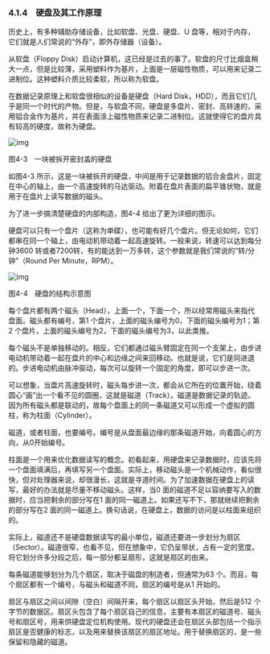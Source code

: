 ### 4.1.4　硬盘及其工作原理

历史上，有多种辅助存储设备，比如软盘、光盘、硬盘、U 盘等，相对于内存，它们就是人们常说的“外存”，即外存储器（设备）。

从软盘（Floppy Disk）启动计算机，这已经是过去的事了。软盘的尺寸比烟盒稍大一点，但是比较薄，采用塑料作为基片，上面是一层磁性物质，可以用来记录二进制位。这种塑料介质比较柔软，所以称为软盘。

在数据记录原理上和软盘很相似的设备是硬盘（Hard Disk，HDD），而且它们几乎是同一个时代的产物。但是，与软盘不同，硬盘是多盘片、密封、高转速的，采用铝合金作为基片，并在表面涂上磁性物质来记录二进制位。这就使得它的盘片具有较高的硬度，故称为硬盘。

![img](../0-Assets/Epubook/x86汇编语言从实模式到保护模式_李忠_等_Z_Library/images/00049.jpeg)

图4-3　一块被拆开密封盖的硬盘

如图4-3 所示，这是一块被拆开的硬盘，中间是用于记录数据的铝合金盘片，固定在中心的轴上，由一个高速旋转的马达驱动。附着在盘片表面的扁平锥状物，就是用于在盘片上读写数据的磁头。

为了进一步搞清楚硬盘的内部构造，图4-4 给出了更为详细的图示。

硬盘可以只有一个盘片（这称为单碟），也可能有好几个盘片。但无论如何，它们都串在同一个轴上，由电动机带动着一起高速旋转。一般来说，转速可以达到每分钟3600 转或者7200转，有的能达到一万多转，这个参数就是我们常说的“转/分钟”（Round Per Minute，RPM）。

![img](../0-Assets/Epubook/x86汇编语言从实模式到保护模式_李忠_等_Z_Library/images/00050.jpeg)

图4-4　硬盘的结构示意图

每个盘片都有两个磁头（Head），上面一个，下面一个，所以经常用磁头来指代盘面。磁头都有编号，第1 个盘片，上面的磁头编号为0，下面的磁头编号为1；第2 个盘片，上面的磁头编号为2，下面的磁头编号为3，以此类推。

每个磁头不是单独移动的。相反，它们都通过磁头臂固定在同一个支架上，由步进电动机带动着一起在盘片的中心和边缘之间来回移动。也就是说，它们是同进退的。步进电动机由脉冲驱动，每次可以旋转一个固定的角度，即可以步进一次。

可以想象，当盘片高速旋转时，磁头每步进一次，都会从它所在的位置开始，绕着圆心“画”出一个看不见的圆圈，这就是磁道（Track）。磁道是数据记录的轨迹。因为所有磁头都是联动的，故每个盘面上的同一条磁道又可以形成一个虚拟的圆柱，称为柱面（Cylinder）。

磁道，或者柱面，也要编号。编号是从盘面最边缘的那条磁道开始，向着圆心的方向，从0开始编号。

柱面是一个用来优化数据读写的概念。初看起来，用硬盘来记录数据时，应该先将一个盘面填满后，再填写另一个盘面。实际上，移动磁头是一个机械动作，看似很快，但对处理器来说，却很漫长，这就是寻道时间。为了加速数据在硬盘上的读写，最好的办法就是尽量不移动磁头。这样，当0 面的磁道不足以容纳要写入的数据时，应当把剩余的部分写在1 面的同一磁道上。如果还写不下，那就继续把剩余的部分写在2 面的同一磁道上。换句话说，在硬盘上，数据的访问是以柱面来组织的。

实际上，磁道还不是硬盘数据读写的最小单位，磁道还要进一步划分为扇区（Sector）。磁道很窄，也看不见，但在想象中，它仍呈带状，占有一定的宽度。将它划分许多分段之后，每一部分都呈扇形，这就是扇区的由来。

每条磁道能够划分为几个扇区，取决于磁盘的制造者，但通常为63 个。而且，每个扇区都有一个编号，与磁头和磁道不同，扇区的编号是从1 开始的。

扇区与扇区之间以间隙（空白）间隔开来，每个扇区以扇区头开始，然后是512 个字节的数据区。扇区头包含了每个扇区自己的信息，主要有本扇区的磁道号、磁头号和扇区号，用来供硬盘定位机构使用。现代的硬盘还会在扇区头部包括一个指示扇区是否健康的标志，以及用来替换该扇区的扇区地址。用于替换扇区的，是一些保留和隐藏的磁道。